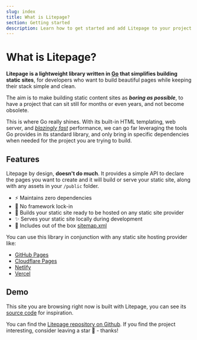 ```yaml
---
slug: index
title: What is Litepage?
section: Getting started
description: Learn how to get started and add Litepage to your project
---
```


# What is Litepage?

**Litepage is a lightweight library written in [Go](https://go.dev/) that simplifies building static sites**, for developers who want to build beautiful pages while keeping their stack simple and clean.

The aim is to make building static content sites as _**boring as possible**_, to have a project that can sit still for months or even years, and not become obsolete.

This is where Go really shines. With its built-in HTML templating, web server, and _[blazingly fast](https://www.youtube.com/watch?v=RSY85SLXzwk)_ performance, we can go far leveraging the tools Go provides in its standard library, and only bring in specific dependencies when needed for the project you are trying to build.

## Features

Litepage by design, **doesn't do much**. It provides a simple API to declare the pages you want to create and it will build or serve your static site, along with any assets in your `/public` folder.

- ⚡ Maintains zero dependencies
- 🪷 No framework lock-in
- 🎁 Builds your static site ready to be hosted on any static site provider
- ✨ Serves your static site locally during development
- 📍 Includes out of the box [sitemap.xml](https://www.sitemaps.org/protocol.html)

You can use this library in conjunction with any static site hosting provider like:

- [GitHub Pages](https://pages.github.com/)
- [Cloudflare Pages](https://pages.cloudflare.com/)
- [Netlify](https://app.netlify.com/)
- [Vercel](https://vercel.com/new)

## Demo

This site you are browsing right now is built with Litepage, you can see its [source code](https://github.com/man-on-box/litepage-site) for inspiration.

You can find the [Litepage repository on Github](https://github.com/man-on-box/litepage). If you find the project interesting, consider leaving a star 🌟 - thanks!
